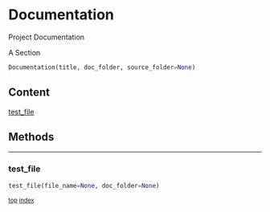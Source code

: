 # Documentation

Project Documentation

A Section

``` python
Documentation(title, doc_folder, source_folder=None)
```



## Content

[test_file](#test_file)



## Methods

----------
### test_file



``` python
test_file(file_name=None, doc_folder=None)
```



<sub>[top](#documentation) [index](index.md)</sub>

